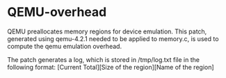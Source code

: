 # QEMU-overhead
QEMU preallocates memory regions for device emulation. This patch, generated using qemu-4.2.1 needed to be applied to memory.c, is used to compute the qemu emulation overhead.

The patch generates a log, which is stored in /tmp/log.txt file in the following format: [Current Total][Size of the region][Name of the region]
